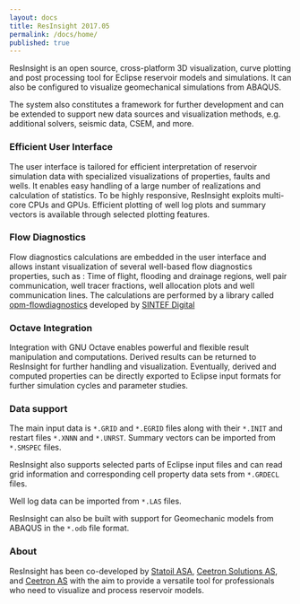```yaml
---
layout: docs
title: ResInsight 2017.05
permalink: /docs/home/
published: true
---
```


ResInsight is an open source, cross-platform 3D visualization, curve plotting and post processing tool for Eclipse reservoir models and simulations. It can also be configured to visualize geomechanical simulations from ABAQUS.

The system also constitutes a framework for further development and can be extended to support new data sources and visualization methods, e.g. additional solvers, seismic data, CSEM, and more.

### Efficient User Interface
The user interface is tailored for efficient interpretation of reservoir simulation data with specialized visualizations of properties, faults and wells. It enables easy handling of a large number of realizations and calculation of statistics. To be highly responsive, ResInsight exploits multi-core CPUs and GPUs. Efficient plotting of well log plots and summary vectors is available through selected plotting features.

### Flow Diagnostics
Flow diagnostics calculations are embedded in the user interface and allows instant visualization of several well-based flow diagnostics properties, such as : Time of flight, flooding and drainage regions, well pair communication, well tracer fractions, well allocation plots and well communication lines. The calculations are performed by a library called [opm-flowdiagnostics](https://github.com/OPM/opm-flowdiagnostics) developed by [SINTEF Digital](http://www.sintef.no/sintef-ikt/#/) 

### Octave Integration
Integration with GNU Octave enables powerful and flexible result manipulation and computations. Derived results can be returned to ResInsight for further handling and visualization. Eventually, derived and computed properties can be directly exported to Eclipse input formats for further simulation cycles and parameter studies.

### Data support
The main input data is
`*.GRID` and `*.EGRID` files along with their `*.INIT` and restart files `*.XNNN` and `*.UNRST`. 
Summary vectors can be imported from `*.SMSPEC` files.

ResInsight also supports selected parts of Eclipse input files and can read grid 
information and corresponding cell property data sets from `*.GRDECL` files.

Well log data can be imported from `*.LAS` files.

ResInsight can also be built with support for Geomechanic models from ABAQUS in the `*.odb` file format.

### About
ResInsight has been co-developed by [Statoil ASA](http://www.statoil.com/), [Ceetron Solutions AS](http://www.ceetronsolutions.com/), and [Ceetron AS](http://ceetron.com/) with the aim to provide a versatile tool for professionals who need to visualize and process reservoir models.
